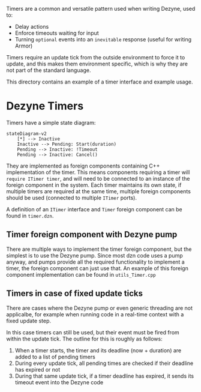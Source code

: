 Timers are a common and versatile pattern used when writing Dezyne, used to:

* Delay actions
* Enforce timeouts waiting for input
* Turning `optional` events into an `inevitable` response (useful for writing Armor)

Timers require an update tick from the outside environment to force it to update, and this makes them environment specific, which is why they are not part of the standard language.

This directory contains an example of a timer interface and example usage.

# Dezyne Timers

Timers have a simple state diagram:

```mermaid
stateDiagram-v2
    [*] --> Inactive
    Inactive --> Pending: Start(duration)
    Pending --> Inactive: !Timeout
    Pending --> Inactive: Cancel()
```

They are implemented as foreign components containing C++ implementation of the timer. This means components requiring a timer will `require ITimer timer`, and will need to be connected to an instance of the foreign component in the system. Each timer maintains its own state, if multiple timers are required at the same time, multiple foreign components should be used (connected to multiple `ITimer` ports).

A definition of an `ITimer` interface and `Timer` foreign component can be found in `timer.dzn`.

## Timer foreign component with Dezyne pump

There are multiple ways to implement the timer foreign component, but the simplest is to use the Dezyne pump. Since most dzn code uses a pump anyway, and pumps provide all the required functionality to implement a timer, the foreign component can just use that. An example of this foreign component implementation can be found in `utils_Timer.cpp`

## Timers in case of fixed update ticks

There are cases where the Dezyne pump or even generic threading are not applicalbe, for example when running code in a real-time context with a fixed update step.

In this case timers can still be used, but their event must be fired from within the update tick. The outline for this is roughly as follows:

1. When a timer starts, the timer and its deadline (now + duration) are added to a list of pending timers
2. During every update tick, all pending times are checked if their deadline has expired or not
3. During that same update tick, if a timer deadline has expired, it sends its timeout event into the Dezyne code
